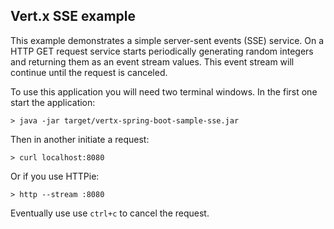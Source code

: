 ## Vert.x SSE example

This example demonstrates a simple server-sent events (SSE) service.
On a HTTP GET request service starts periodically generating random integers and returning them as an event stream values.
This event stream will continue until the request is canceled.

To use this application you will need two terminal windows. In the first one start the application:
```
> java -jar target/vertx-spring-boot-sample-sse.jar
```

Then in another initiate a request:
```
> curl localhost:8080
```

Or if you use HTTPie:
```
> http --stream :8080
```

Eventually use use `ctrl+c` to cancel the request.
